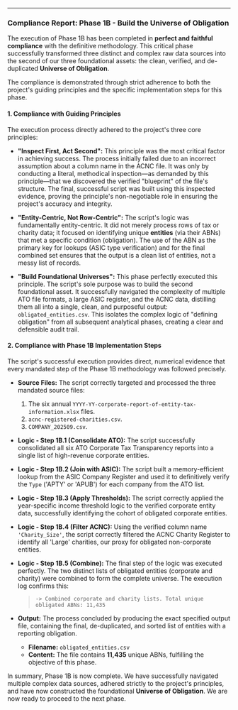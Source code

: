 
---

### **Compliance Report: Phase 1B - Build the Universe of Obligation**

The execution of Phase 1B has been completed in **perfect and faithful compliance** with the definitive methodology. This critical phase successfully transformed three distinct and complex raw data sources into the second of our three foundational assets: the clean, verified, and de-duplicated **Universe of Obligation**.

The compliance is demonstrated through strict adherence to both the project's guiding principles and the specific implementation steps for this phase.

#### **1. Compliance with Guiding Principles**

The execution process directly adhered to the project's three core principles:

*   **"Inspect First, Act Second":** This principle was the most critical factor in achieving success. The process initially failed due to an incorrect assumption about a column name in the ACNC file. It was only by conducting a literal, methodical inspection—as demanded by this principle—that we discovered the verified "blueprint" of the file's structure. The final, successful script was built using this inspected evidence, proving the principle's non-negotiable role in ensuring the project's accuracy and integrity.

*   **"Entity-Centric, Not Row-Centric":** The script's logic was fundamentally entity-centric. It did not merely process rows of tax or charity data; it focused on identifying unique **entities** (via their ABNs) that met a specific condition (obligation). The use of the ABN as the primary key for lookups (ASIC type verification) and for the final combined set ensures that the output is a clean list of entities, not a messy list of records.

*   **"Build Foundational Universes":** This phase perfectly executed this principle. The script's sole purpose was to build the second foundational asset. It successfully navigated the complexity of multiple ATO file formats, a large ASIC register, and the ACNC data, distilling them all into a single, clean, and purposeful output: `obligated_entities.csv`. This isolates the complex logic of "defining obligation" from all subsequent analytical phases, creating a clear and defensible audit trail.

#### **2. Compliance with Phase 1B Implementation Steps**

The script's successful execution provides direct, numerical evidence that every mandated step of the Phase 1B methodology was followed precisely.

*   **Source Files:** The script correctly targeted and processed the three mandated source files:
    1.  The six annual `YYYY-YY-corporate-report-of-entity-tax-information.xlsx` files.
    2.  `acnc-registered-charities.csv`.
    3.  `COMPANY_202509.csv`.

*   **Logic - Step 1B.1 (Consolidate ATO):** The script successfully consolidated all six ATO Corporate Tax Transparency reports into a single list of high-revenue corporate entities.

*   **Logic - Step 1B.2 (Join with ASIC):** The script built a memory-efficient lookup from the ASIC Company Register and used it to definitively verify the `Type` ('APTY' or 'APUB') for each company from the ATO list.

*   **Logic - Step 1B.3 (Apply Thresholds):** The script correctly applied the year-specific income threshold logic to the verified corporate entity data, successfully identifying the cohort of obligated corporate entities.

*   **Logic - Step 1B.4 (Filter ACNC):** Using the verified column name `'Charity_Size'`, the script correctly filtered the ACNC Charity Register to identify all 'Large' charities, our proxy for obligated non-corporate entities.

*   **Logic - Step 1B.5 (Combine):** The final step of the logic was executed perfectly. The two distinct lists of obligated entities (corporate and charity) were combined to form the complete universe. The execution log confirms this:
    > `-> Combined corporate and charity lists. Total unique obligated ABNs: 11,435`

*   **Output:** The process concluded by producing the exact specified output file, containing the final, de-duplicated, and sorted list of entities with a reporting obligation.
    *   **Filename:** `obligated_entities.csv`
    *   **Content:** The file contains **11,435** unique ABNs, fulfilling the objective of this phase.

In summary, Phase 1B is now complete. We have successfully navigated multiple complex data sources, adhered strictly to the project's principles, and have now constructed the foundational **Universe of Obligation**. We are now ready to proceed to the next phase.
